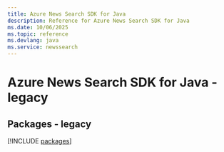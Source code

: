```yaml
---
title: Azure News Search SDK for Java
description: Reference for Azure News Search SDK for Java
ms.date: 10/06/2025
ms.topic: reference
ms.devlang: java
ms.service: newssearch
---
```

# Azure News Search SDK for Java - legacy
## Packages - legacy
[!INCLUDE [packages](news-search-index.md)]